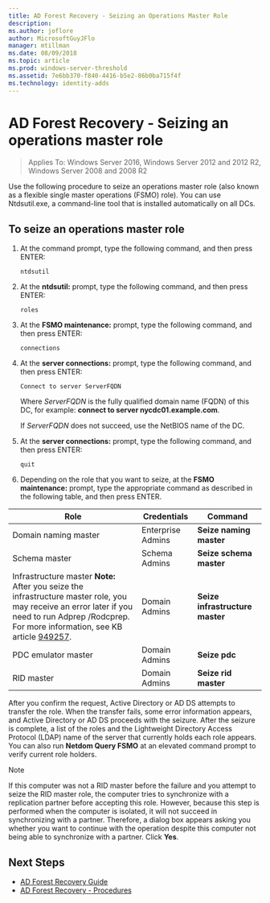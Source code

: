 ```yaml
---
title: AD Forest Recovery - Seizing an Operations Master Role 
description:
ms.author: joflore
author: MicrosoftGuyJFlo
manager: mtillman
ms.date: 08/09/2018
ms.topic: article
ms.prod: windows-server-threshold
ms.assetid: 7e6bb370-f840-4416-b5e2-86b0ba715f4f
ms.technology: identity-adds
---
```

# AD Forest Recovery - Seizing an operations master role  

>Applies To: Windows Server 2016, Windows Server 2012 and 2012 R2, Windows Server 2008 and 2008 R2

Use the following procedure to seize an operations master role (also known as a flexible single master operations (FSMO) role). You can use Ntdsutil.exe, a command-line tool that is installed automatically on all DCs.  
  
## To seize an operations master role  
  
1. At the command prompt, type the following command, and then press ENTER:  

   ```  
   ntdsutil  
   ```  

2. At the **ntdsutil:** prompt, type the following command, and then press ENTER:  

   ```  
   roles  
   ```  

3. At the **FSMO maintenance:** prompt, type the following command, and then press ENTER:  

   ```  
   connections  
   ```  

4. At the **server connections:** prompt, type the following command, and then press ENTER:  

   ```  
   Connect to server ServerFQDN  
   ```  

   Where *ServerFQDN* is the fully qualified domain name (FQDN) of this DC, for example: **connect to server nycdc01.example.com**.  

   If *ServerFQDN* does not succeed, use the NetBIOS name of the DC.  

5. At the **server connections:** prompt, type the following command, and then press ENTER:  

   ```  
   quit  
   ```  

6. Depending on the role that you want to seize, at the **FSMO maintenance:** prompt, type the appropriate command as described in the following table, and then press ENTER.  
  
|Role|Credentials|Command|  
|----------|-----------------|-------------|  
|Domain naming master|Enterprise Admins|**Seize naming master**|  
|Schema master|Schema Admins|**Seize schema master**|  
|Infrastructure master **Note:**  After you seize the infrastructure master role, you may receive an error later if you need to run Adprep /Rodcprep. For more information, see KB article [949257](https://support.microsoft.com/kb/949257).|Domain Admins|**Seize infrastructure master**|  
|PDC emulator master|Domain Admins|**Seize pdc**|  
|RID master|Domain Admins|**Seize rid master**|  

After you confirm the request, Active Directory or AD DS attempts to transfer the role. When the transfer fails, some error information appears, and Active Directory or AD DS proceeds with the seizure. After the seizure is complete, a list of the roles and the Lightweight Directory Access Protocol (LDAP) name of the server that currently holds each role appears. You can also run **Netdom Query FSMO** at an elevated command prompt to verify current role holders.  
  
> [!NOTE]
> If this computer was not a RID master before the failure and you attempt to seize the RID master role, the computer tries to synchronize with a replication partner before accepting this role. However, because this step is performed when the computer is isolated, it will not succeed in synchronizing with a partner. Therefore, a dialog box appears asking you whether you want to continue with the operation despite this computer not being able to synchronize with a partner. Click **Yes**.  
  
## Next Steps

- [AD Forest Recovery Guide](AD-Forest-Recovery-Guide.md)
- [AD Forest Recovery - Procedures](AD-Forest-Recovery-Procedures.md)
